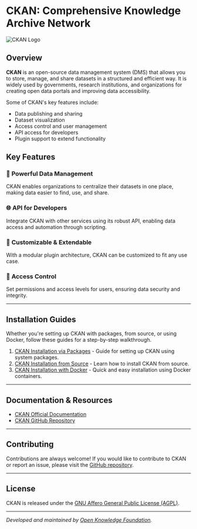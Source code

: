 # CKAN: Comprehensive Knowledge Archive Network

![CKAN Logo]([https://ckan.org/theme/images/logo/ckan-logo.png](https://avatars.githubusercontent.com/u/1630326?s=200&v=4))

## Overview

**CKAN** is an open-source data management system (DMS) that allows you to store, manage, and share datasets in a structured and efficient way. It is widely used by governments, research institutions, and organizations for creating open data portals and improving data accessibility. 

Some of CKAN's key features include:
- Data publishing and sharing
- Dataset visualization
- Access control and user management
- API access for developers
- Plugin support to extend functionality

## Key Features

### 🚀 **Powerful Data Management**
CKAN enables organizations to centralize their datasets in one place, making data easier to find, use, and share.

### 🌐 **API for Developers**
Integrate CKAN with other services using its robust API, enabling data access and automation through scripting.

### 🎨 **Customizable & Extendable**
With a modular plugin architecture, CKAN can be customized to fit any use case.

### 🔐 **Access Control**
Set permissions and access levels for users, ensuring data security and integrity.

---

## Installation Guides

Whether you're setting up CKAN with packages, from source, or using Docker, follow these guides for a step-by-step walkthrough.

1. [CKAN Installation via Packages](#) - Guide for setting up CKAN using system packages.
2. [CKAN Installation from Source](#) - Learn how to install CKAN from source.
3. [CKAN Installation with Docker](#) - Quick and easy installation using Docker containers.

---

## Documentation & Resources

- [CKAN Official Documentation](https://docs.ckan.org/en/latest/)
- [CKAN GitHub Repository](https://github.com/ckan/ckan)

---

## Contributing

Contributions are always welcome! If you would like to contribute to CKAN or report an issue, please visit the [GitHub repository](https://github.com/ckan/ckan).

---

## License

CKAN is released under the [GNU Affero General Public License (AGPL)](https://www.gnu.org/licenses/agpl-3.0.en.html).

---

_Developed and maintained by [Open Knowledge Foundation](https://okfn.org)._ 


